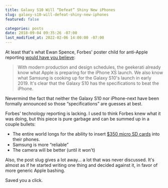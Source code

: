 ```yaml
---
title: Galaxy S10 Will “Defeat” Shiny New iPhones
slug: galaxy-s10-will-defeat-shiny-new-iphones
featured: false

categories: posts
date: 2018-09-04 09:35:26 -07:00
last_modified_at: 2022-02-06 14:00:00 -07:00
---
```


At least that's what Ewan Spence, Forbes' poster child for anti-Apple reporting [would have you believe](https://www.forbes.com/sites/ewanspence/2018/09/03/apple-iphone-xs-plus-galaxy-s10-9-comparison-specs-leak-rumor/#6cf8f73f7f39):

> With modern production and design schedules, the geekerati already know what Apple is preparing for the iPhone XS launch. We also know what Samsung is cooking up for the Galaxy S10's launch in early 2019. It's clear that the Galaxy S10 has the specifications to beat the iPhone.

Nevermind the fact that neither the Galaxy S10 nor iPhone-next have been formally announced so those “specifications” are guesses at best.

Forbes' technology reporting is lacking. I used to think Forbes knew what it was doing, but this piece is pure garbage and can be summed up in a couple bullets:

- The entire world longs for the ability to insert [$350 micro SD cards](https://amzn.to/2Q31wAL) into their phones.
- Samsung is more “reliable”
- The camera will be better (until it won't)

Also, the post slug gives a lot away… a lot that was never discussed. It's almost as if he started writing one thing and decided against it, in favor of more generic Apple bashing.

Saved you a click.

